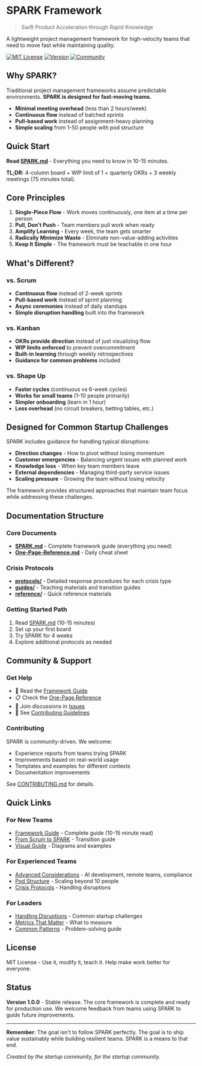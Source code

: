 # SPARK Framework

> Swift Product Acceleration through Rapid Knowledge

A lightweight project management framework for high-velocity teams that need to move fast while maintaining quality.

[![MIT License](https://img.shields.io/badge/License-MIT-blue.svg)](LICENSE)
[![Version](https://img.shields.io/badge/Version-1.0.0-green.svg)](SPARK.md)
[![Community](https://img.shields.io/badge/Community-Welcome-orange.svg)](CONTRIBUTING.md)

## Why SPARK?

Traditional project management frameworks assume predictable environments. **SPARK is designed for fast-moving teams.**

- **Minimal meeting overhead** (less than 2 hours/week)
- **Continuous flow** instead of batched sprints
- **Pull-based work** instead of assignment-heavy planning
- **Simple scaling** from 1-50 people with pod structure

## Quick Start

**Read [SPARK.md](SPARK.md)** - Everything you need to know in 10-15 minutes.

**TL;DR:** 4-column board + WIP limit of 1 + quarterly OKRs + 3 weekly meetings (75 minutes total).

## Core Principles

1. **Single-Piece Flow** - Work moves continuously, one item at a time per person
2. **Pull, Don't Push** - Team members pull work when ready
3. **Amplify Learning** - Every week, the team gets smarter
4. **Radically Minimize Waste** - Eliminate non-value-adding activities
5. **Keep It Simple** - The framework must be teachable in one hour

## What's Different?

### vs. Scrum
- **Continuous flow** instead of 2-week sprints
- **Pull-based work** instead of sprint planning
- **Async ceremonies** instead of daily standups
- **Simple disruption handling** built into the framework

### vs. Kanban
- **OKRs provide direction** instead of just visualizing flow
- **WIP limits enforced** to prevent overcommitment
- **Built-in learning** through weekly retrospectives
- **Guidance for common problems** included

### vs. Shape Up
- **Faster cycles** (continuous vs 6-week cycles)
- **Works for small teams** (1-10 people primarily)
- **Simpler onboarding** (learn in 1 hour)
- **Less overhead** (no circuit breakers, betting tables, etc.)

## Designed for Common Startup Challenges

SPARK includes guidance for handling typical disruptions:

- **Direction changes** - How to pivot without losing momentum
- **Customer emergencies** - Balancing urgent issues with planned work
- **Knowledge loss** - When key team members leave
- **External dependencies** - Managing third-party service issues
- **Scaling pressure** - Growing the team without losing velocity

The framework provides structured approaches that maintain team focus while addressing these challenges.

## Documentation Structure

### Core Documents
- **[SPARK.md](SPARK.md)** - Complete framework guide (everything you need)
- **[One-Page-Reference.md](reference/One-Page-Reference.md)** - Daily cheat sheet

### Crisis Protocols
- **[protocols/](protocols/)** - Detailed response procedures for each crisis type
- **[guides/](guides/)** - Teaching materials and transition guides
- **[reference/](reference/)** - Quick reference materials

### Getting Started Path
1. Read [SPARK.md](SPARK.md) (10-15 minutes)
2. Set up your first board
3. Try SPARK for 4 weeks
4. Explore additional protocols as needed

## Community & Support

### Get Help
- 📖 Read the [Framework Guide](SPARK.md)
- 📋 Check the [One-Page Reference](reference/One-Page-Reference.md)
- 💬 Join discussions in [Issues](../../issues)
- 🤝 See [Contributing Guidelines](CONTRIBUTING.md)

### Contributing
SPARK is community-driven. We welcome:
- Experience reports from teams trying SPARK
- Improvements based on real-world usage
- Templates and examples for different contexts
- Documentation improvements

See [CONTRIBUTING.md](CONTRIBUTING.md) for details.

## Quick Links

### For New Teams
- [Framework Guide](SPARK.md) - Complete guide (10-15 minute read)
- [From Scrum to SPARK](guides/Teaching-Guide.md#from-scrum-to-spark) - Transition guide
- [Visual Guide](guides/Visual-Guide.md) - Diagrams and examples

### For Experienced Teams
- [Advanced Considerations](SPARK.md#advanced-considerations) - AI development, remote teams, compliance
- [Pod Structure](SPARK.md#scaling-beyond-10-people) - Scaling beyond 10 people  
- [Crisis Protocols](protocols/) - Handling disruptions

### For Leaders
- [Handling Disruptions](SPARK.md#handling-disruptions) - Common startup challenges
- [Metrics That Matter](SPARK.md#metrics-that-matter) - What to measure
- [Common Patterns](SPARK.md#common-patterns--solutions) - Problem-solving guide

## License

MIT License - Use it, modify it, teach it. Help make work better for everyone.

## Status

**Version 1.0.0** - Stable release. The core framework is complete and ready for production use. We welcome feedback from teams using SPARK to guide future improvements.

---

**Remember**: The goal isn't to follow SPARK perfectly. The goal is to ship value sustainably while building resilient teams. SPARK is a means to that end.

*Created by the startup community, for the startup community.*